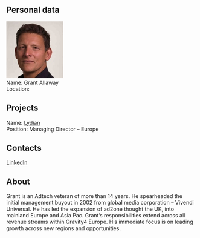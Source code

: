 ## Personal data
![Grant Allaway photo](../people/photo/grant_allaway.jpg)  
Name:  Grant Allaway  
Location: 
## Projects 
Name: [Lydian](../projects/lydian.md)  
Position: Managing Director – Europe
## Contacts
[LinkedIn](https://www.linkedin.com/in/grantallaway/)  

## About
Grant is an Adtech veteran of more than 14 years. He spearheaded the initial management buyout in 2002 from global media corporation – Vivendi Universal. He has led the expansion of ad2one thought the UK, into mainland Europe and Asia Pac. Grant’s responsibilities extend across all revenue streams within Gravity4 Europe. His immediate focus is on leading growth across new regions and opportunities.